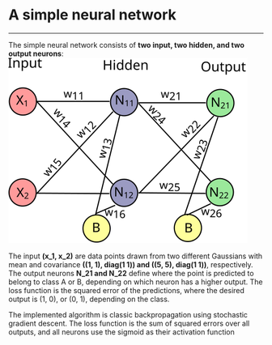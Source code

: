 # A simple neural network
***

The simple neural network consists of **two input, two hidden, and two output neurons**:
![Alt text](drawing.svg)

The input **(x_1, x_2)** are data points drawn from two different Gaussians with mean and covariance **((1, 1), diag(1 1)) and ((5, 5), diag(1 1))**, respectively.
The output neurons **N_21 and N_22** define where the point is predicted to belong to class A or B, depending on which neuron has a higher output. The loss function is the squared error of the predictions, where the desired output is (1, 0), or (0, 1), depending on the class.

The implemented algorithm is classic backpropagation using stochastic gradient descent. The loss function is the sum of squared errors over all outputs, and all neurons use the sigmoid as their activation function
